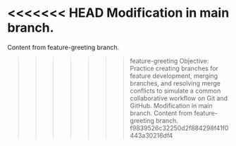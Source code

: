 
<<<<<<< HEAD
Modification in main branch.
=======
Content from feature-greeting branch.
>>>>>>> feature-greeting
Objective: Practice creating branches for feature development, merging branches, and resolving merge conflicts to simulate a common collaborative workflow on Git and GitHub.
Modification in main branch.
Content from feature-greeting branch.
>>>>>>> f9839526c32250d2f884298f41f0443a30216df4
